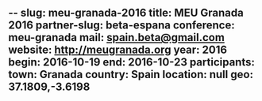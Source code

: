 --
slug: meu-granada-2016
title: MEU Granada 2016
partner-slug: beta-espana
conference: meu-granada
mail: spain.beta@gmail.com
website: http://meugranada.org
year: 2016
begin: 2016-10-19
end: 2016-10-23
participants:
town: Granada
country: Spain
location: null
geo: 37.1809,-3.6198
--
